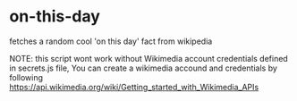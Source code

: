 # on-this-day
fetches a random cool 'on this day' fact from wikipedia

NOTE: this script wont work without Wikimedia account credentials defined in secrets.js file, You can create a wikimedia accound and credentials by following https://api.wikimedia.org/wiki/Getting_started_with_Wikimedia_APIs
